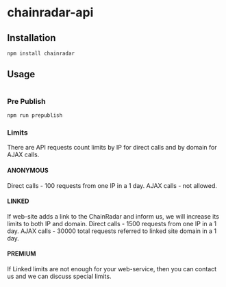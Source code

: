 # chainradar-api


## Installation

```
npm install chainradar
```

## Usage

```javascript
```

### Pre Publish

    npm run prepublish


### Limits
There are API requests count limits by IP for direct calls and by domain for AJAX calls.

#### ANONYMOUS
Direct calls - 100 requests from one IP in a 1 day.
AJAX calls - not allowed.

#### LINKED
If web-site adds a link to the ChainRadar and inform us, we will increase its limits to both IP and domain.
Direct calls - 1500 requests from one IP in a 1 day.
AJAX calls - 30000 total requests referred to linked site domain in a 1 day.

#### PREMIUM
If Linked limits are not enough for your web-service, then you can contact us and we can discuss special limits.
